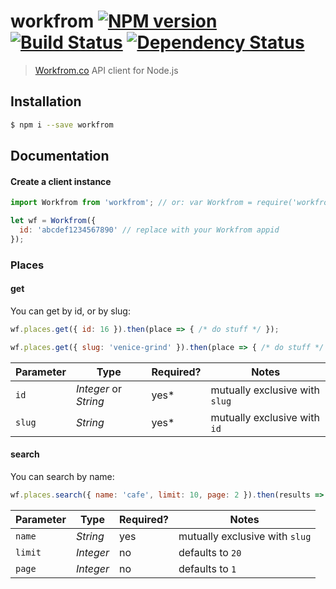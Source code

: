 # workfrom [![NPM version][npm-image]][npm-url] [![Build Status][travis-image]][travis-url] [![Dependency Status][daviddm-image]][daviddm-url]

> [Workfrom.co](https://workfrom.co/) API client for Node.js


## Installation

```sh
$ npm i --save workfrom
```

## Documentation

#### Create a client instance

```js
import Workfrom from 'workfrom'; // or: var Workfrom = require('workfrom')

let wf = Workfrom({
  id: 'abcdef1234567890' // replace with your Workfrom appid
});
```

### Places

#### get

You can get by id, or by slug:

```js
wf.places.get({ id: 16 }).then(place => { /* do stuff */ });

wf.places.get({ slug: 'venice-grind' }).then(place => { /* do stuff */ });
```

Parameter | Type | Required? | Notes
--- | --- | --- | ------
`id` | _Integer_ or _String_ | yes* | mutually exclusive with `slug`
`slug` | _String_            | yes* | mutually exclusive with `id`


#### search

You can search by name:

```js
wf.places.search({ name: 'cafe', limit: 10, page: 2 }).then(results => { /* do stuff */ });
```

Parameter | Type | Required? | Notes
--- | --- | --- | ------
`name`  | _String_  | yes | mutually exclusive with `slug`
`limit` | _Integer_ | no  | defaults to `20`
`page`  | _Integer_ | no  | defaults to `1`


[npm-image]: https://badge.fury.io/js/workfrom.svg
[npm-url]: https://npmjs.org/package/workfrom
[travis-image]: https://travis-ci.org/kyleshockey/workfrom.svg?branch=master
[travis-url]: https://travis-ci.org/kyleshockey/workfrom
[daviddm-image]: https://david-dm.org/kyleshockey/workfrom.svg?theme=shields.io
[daviddm-url]: https://david-dm.org/kyleshockey/workfrom
